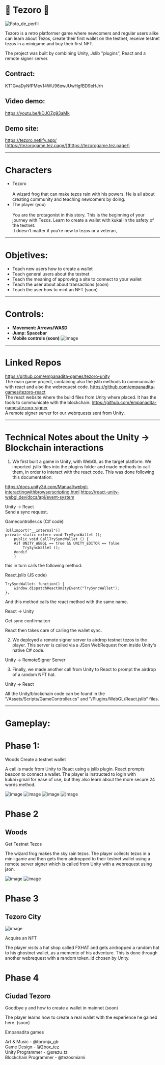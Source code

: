 # 🐸 Tezoro 🐸


![Foto_de_perfil](https://user-images.githubusercontent.com/40881833/193447541-f75be454-ed80-466e-9c92-e7f2a17a1a4d.png)



Tezoro is a retro platformer game where newcomers and regular users alike can learn about Tezos, create their first wallet on the testnet, receive testnet tezos in a minigame and buy their first NFT.

The project was built by combining Unity, Jslib "plugins", React and a remote signer server.

## Contract:
KT1GvaDyNfPMev14WU96ewJUwHgfBD9eHJrh

## Video demo:
https://youtu.be/kDJOZg93aMk

## Demo site:
https://tezoro.netlify.app/  
[https://tezorogame.tez.page/](https://tezorogame.tez.page/)



---


# Characters



* Tezoro \
 \
A wizard frog that can make tezos rain with his powers. He is all about creating community and teaching newcomers by doing.
* The player (you) \
 \
You are the protagonist in this story. This is the beginning of your journey with Tezos. Learn to create a wallet with kukai in the safety of the testnet. \
It doesn’t matter if you’re new to tezos or a veteran,


---


# Objetives:



* Teach new users how to create a wallet
* Teach general users about the testnet
* Teach the meaning of approving a site to connect to your wallet
* Teach the user about about transactions (soon)
* Teach the user how to mint an NFT (soon)


---


# Controls:



* **Movement: Arrows/WASD**
* **Jump: Spacebar**
* **Mobile controls (soon)**
![image](https://user-images.githubusercontent.com/40881833/193447842-2ecf8805-9814-4c2f-8233-0ef01f68f0c6.png)


---

# Linked Repos

https://github.com/empanadita-games/tezoro-unity  
The main game project, containing also the jslib methods to communicate with react and also the webrequest code.
https://github.com/empanadita-games/tezoro-react  
The react website where the build files from Unity where placed. It has the tools to communicate with the blockchain.
https://github.com/empanadita-games/tezoro-signer  
A remote signer server for our webrquests sent from Unity.

---

# Technical Notes about the Unity -> Blockchain interactions  

1. We first built a game in Unity, with WebGL as the target platform. We imported .jslib files into the plugins folder and made methods to call them, in order to interact with the react code. This was done following this documentation:    

https://docs.unity3d.com/Manual/webgl-interactingwithbrowserscripting.html
https://react-unity-webgl.dev/docs/api/event-system    

Unity -> React  
Send a sync request.  

Gamecontroller.cs (C# code)  

    [DllImport("__Internal")]  
    private static extern void TrySyncWallet ();  
        public void CallTrySyncWallet () {  
        #if UNITY_WEBGL == true && UNITY_EDITOR == false  
            TrySyncWallet ();  
        #endif  
        }  

this in turn calls the following method:  

React.jslib (JS code)  

    TrySyncWallet: function() {  
        window.dispatchReactUnityEvent("TrySyncWallet");  
    },  
  
 And this method calls the react method with the same name.  

React -> Unity  
  
Get sync confirmaiton  

React then takes care of calling the wallet sync.  

2. We deployed a remote signer server to airdrop testnet tezos to the player. This server is called via a JSon WebRequest from inside Unity's native C# code.  

Unity -> RemoteSigner Server  

3. Finally, we made another call from Unity to React to prompt the airdrop of a random NFT hat.  

Unity -> React  

All the Unity/blockchain code can be found in the "/Assets/Scripts/GameController.cs" and "/Plugins/WebGL/React.jslib" files.  

---


# Gameplay:


# Phase 1: 
Woods
Create a testnet wallet

A call is made from Unity to React using a jslib plugin. React prompts beacon to connect a wallet.
The player is instructed to login with kukai+gmail for ease of use, but they also learn about the more secure 24 words method.

![image](https://user-images.githubusercontent.com/40881833/193447861-bb5610e7-9b00-4667-911e-d0103633527b.png)
![image](https://user-images.githubusercontent.com/40881833/193447791-8a003628-a5cc-4d45-9a49-a58b9c8f4813.png)
![image](https://user-images.githubusercontent.com/40881833/193447814-3d5d5418-3766-4ff7-92ef-2a2ecc6f6727.png)
![image](https://user-images.githubusercontent.com/40881833/193447871-224e3dc8-32ab-449a-8345-4c5f535f249b.png)


# Phase 2
## Woods
Get Testnet Tezos

The wizard frog makes the sky rain tezos.
The player collects tezos in a mini-game and then gets them airdropped to their testnet wallet using a remote server signer which is called from Unity with a webrequest using json.

![image](https://user-images.githubusercontent.com/40881833/193447896-01e20c10-81a9-4a76-a397-60aca6b7e04f.png)
![image](https://user-images.githubusercontent.com/40881833/193447915-16a3551a-dcb7-4d2d-9013-561e573c4c60.png)


# Phase 3 
## Tezoro City

![image](https://user-images.githubusercontent.com/40881833/193447941-c4484fbb-4606-4d17-9b03-c371d7f26e31.png)

Acquire an NFT

The player visits a hat shop called FXHAT and gets airdropped a random hat to his ghostnet wallet, as a memento of his adventure.
This is done through another webrequest with a random token_id chosen by Unity.

# Phase 4
## Ciudad Tezoro
Goodbye y and how to create a wallet in mainnet (soon)

The player learns how to create a real wallet with the experience he gained here. (soon)

Empanadita games <br/>

Art & Music - @toronja_gb <br/>
Game Design - @2box_tez <br/>
Unity Programmer - @srezu_tz <br/>
Blockchain Programmer - @tezosmiami <br/>
